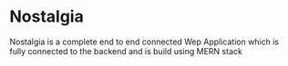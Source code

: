 # Nostalgia
Nostalgia is a complete end to end connected Wep Application which is fully connected to the backend and is build using MERN stack
